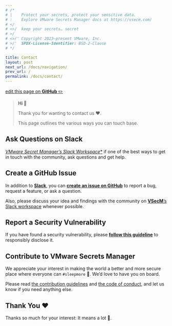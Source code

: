 ```yaml
---
# /*
# |    Protect your secrets, protect your sensitive data.
# :    Explore VMware Secrets Manager docs at https://vsecm.com/
# </
# <>/  keep your secrets… secret
# >/
# <>/' Copyright 2023–present VMware, Inc.
# >/'  SPDX-License-Identifier: BSD-2-Clause
# */

title: Contact
layout: post
next_url: /docs/navigation/
prev_url: /
permalink: /docs/contact/
---
```


<p class="github-button"
><a href="https://github.com/vmware-tanzu/secrets-manager/blob/main/docs/_pages/0001-contact.md"
>edit this page on <strong>GitHub</strong> ✏️</a></p>

> **Hi 👋**
>
> Thank you for wanting to contact us ❤️.
>
> This page outlines the various ways you can touch base.

## Ask Questions on Slack

[*VMware Secret Manager’s Slack Workspace**][slack] if one of the best ways to
get in touch with the community, ask questions and get help.

## Create a GitHub Issue

In addition to [**Slack**][slack], you can [**create an issue on GitHub**][ticket]
to report a bug, request a feature, or ask a question.

Also, please discuss your idea and findings with the community on
[**VSecM**’s Slack workspace][slack] whenever possible.

## Report a Security Vulnerability

If you have found a security vulnerability, please [**follow this guideline**][vuln]
to responsibly disclose it.

[ticket]: https://github.com/vmware-tanzu/secrets-manager/issues/new "Create a new issue"

[vuln]: https://github.com/vmware-tanzu/secrets-manager/blob/main/SECURITY.md
[code-of-conduct]: https://github.com/vmware-tanzu/secrets-manager/blob/main/CODE_OF_CONDUCT.md

## Contribute to VMware Secrets Manager

We appreciate your interest in making the world a better and more secure place
where everyone can `#sleepmore` 🤗. We’d love to have you on board.

Please read [the contribution guidelines][contributing] and
[the code of conduct][code-of-conduct], and let us know if you need anything
else.

[contributing]: https://github.com/vmware-tanzu/secrets-manager/blob/main/CONTRIBUTING.md
[code-of-conduct]: https://github.com/vmware-tanzu/secrets-manager/blob/main/CODE_OF_CONDUCT.md

## Thank You  ❤️

Thanks so much for your interest: It means a lot 🙏.

[ticket]: https://github.com/vmware-tanzu/secrets-manager/issues/new/choose
[slack]: https://join.slack.com/t/a-101-103-105-s/shared_invite/zt-1zrr2yepf-2P3EJhfoGNn05l5_4jvYSA "Join VSecM Slack"